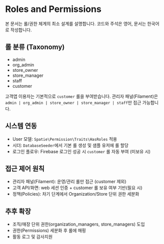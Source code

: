 # Roles and Permissions

본 문서는 롤/권한 체계의 최소 설계를 설명합니다. 코드와 주석은 영어, 문서는 한국어로 작성합니다.

## 롤 분류 (Taxonomy)
- admin
- org_admin
- store_owner
- store_manager
- staff
- customer

고객앱 이용자는 기본적으로 `customer` 롤을 부여받습니다. 관리자 패널(Filament)은 `admin | org_admin | store_owner | store_manager | staff`만 접근 가능합니다.

## 시스템 연동
- User 모델: `Spatie\Permission\Traits\HasRoles` 적용
- 시더: `DatabaseSeeder`에서 기본 롤 생성 및 샘플 유저에 롤 할당
- 로그인 플로우: Firebase 로그인 성공 시 `customer` 롤 자동 부여 (미보유 시)

## 접근 제어 원칙
- 관리자 패널(Filament): 운영/관리 롤만 접근 (customer 제외)
- 고객 API/화면: web 세션 인증 + customer 롤 보유 여부 기반(필요 시)
- 정책(Policies): 차기 단계에서 Organization/Store 단위 권한 세분화

## 추후 확장
- 조직/매장 단위 권한(organization_managers, store_managers) 도입
- 권한(Permissions) 세분화 후 롤에 매핑
- 활동 로그 및 감사지원
